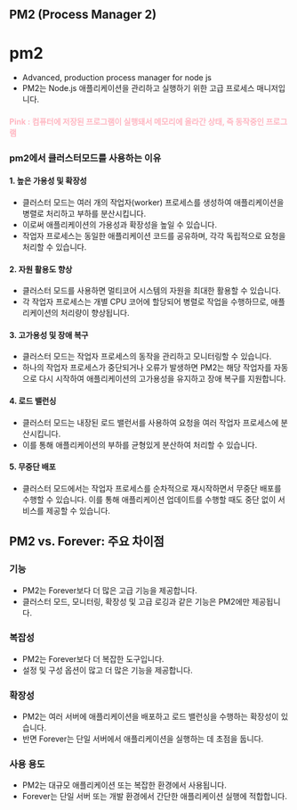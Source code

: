 

## PM2 (Process Manager 2)
# pm2
- Advanced, production process manager for node js
- PM2는 Node.js 애플리케이션을 관리하고 실행하기 위한 고급 프로세스 매니저입니다.

#### <span style="color: LightPink;">Pink : 컴퓨터에 저장된 프로그램이 실행돼서 메모리에 올라간 상태, 즉 동작중인 프로그램</span>


### pm2에서 클러스터모드를 사용하는 이유

#### 1. 높은 가용성 및 확장성
- 클러스터 모드는 여러 개의 작업자(worker) 프로세스를 생성하여 애플리케이션을 병렬로 처리하고 부하를 분산시킵니다.
- 이로써 애플리케이션의 가용성과 확장성을 높일 수 있습니다.
- 작업자 프로세스는 동일한 애플리케이션 코드를 공유하며, 각각 독립적으로 요청을 처리할 수 있습니다.


#### 2. 자원 활용도 향상
- 클러스터 모드를 사용하면 멀티코어 시스템의 자원을 최대한 활용할 수 있습니다.
- 각 작업자 프로세스는 개별 CPU 코어에 할당되어 병렬로 작업을 수행하므로, 애플리케이션의 처리량이 향상됩니다.


#### 3. 고가용성 및 장애 복구
- 클러스터 모드는 작업자 프로세스의 동작을 관리하고 모니터링할 수 있습니다.
- 하나의 작업자 프로세스가 중단되거나 오류가 발생하면 PM2는 해당 작업자를 자동으로 다시 시작하여 애플리케이션의 고가용성을 유지하고 장애 복구를 지원합니다.


#### 4. 로드 밸런싱
- 클러스터 모드는 내장된 로드 밸런서를 사용하여 요청을 여러 작업자 프로세스에 분산시킵니다.
- 이를 통해 애플리케이션의 부하를 균형있게 분산하여 처리할 수 있습니다.


#### 5. 무중단 배포
- 클러스터 모드에서는 작업자 프로세스를 순차적으로 재시작하면서 무중단 배포를 수행할 수 있습니다. 이를 통해 애플리케이션 업데이트를 수행할 때도 중단 없이 서비스를 제공할 수 있습니다.


## PM2 vs. Forever: 주요 차이점

### 기능
- PM2는 Forever보다 더 많은 고급 기능을 제공합니다.
- 클러스터 모드, 모니터링, 확장성 및 고급 로깅과 같은 기능은 PM2에만 제공됩니다.

### 복잡성
- PM2는 Forever보다 더 복잡한 도구입니다.
- 설정 및 구성 옵션이 많고 더 많은 기능을 제공합니다.

### 확장성
- PM2는 여러 서버에 애플리케이션을 배포하고 로드 밸런싱을 수행하는 확장성이 있습니다.
- 반면 Forever는 단일 서버에서 애플리케이션을 실행하는 데 초점을 둡니다.

### 사용 용도
- PM2는 대규모 애플리케이션 또는 복잡한 환경에서 사용됩니다.
- Forever는 단일 서버 또는 개발 환경에서 간단한 애플리케이션 실행에 적합합니다.